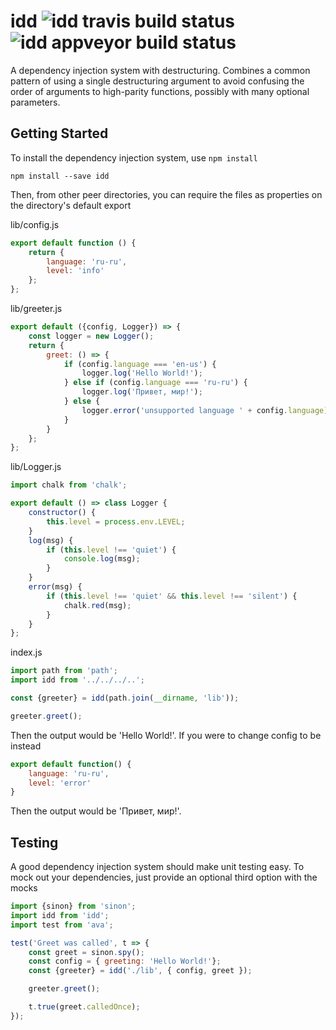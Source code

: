 # idd ![idd travis build status](https://travis-ci.org/doug-wade/idd.svg) ![idd appveyor build status](https://ci.appveyor.com/api/projects/status/github/doug-wade/idd?branch=master&svg=true)

A dependency injection system with destructuring.  Combines a common pattern
of using a single destructuring argument to avoid confusing the order of
arguments to high-parity functions, possibly with many optional parameters.


## Getting Started

To install the dependency injection system, use `npm install`

```shell
npm install --save idd
```

Then, from other peer directories, you can require the files as properties
on the directory's default export

lib/config.js

```javascript
export default function () {
	return {
		language: 'ru-ru',
		level: 'info'
	};
};
```

lib/greeter.js

```javascript
export default ({config, Logger}) => {
	const logger = new Logger();
	return {
		greet: () => {
			if (config.language === 'en-us') {
				logger.log('Hello World!');
			} else if (config.language === 'ru-ru') {
				logger.log('Привет, мир!');
			} else {
				logger.error('unsupported language ' + config.language);
			}
		}
	};
};
```

lib/Logger.js

```javascript
import chalk from 'chalk';

export default () => class Logger {
	constructor() {
		this.level = process.env.LEVEL;
	}
	log(msg) {
		if (this.level !== 'quiet') {
			console.log(msg);
		}
	}
	error(msg) {
		if (this.level !== 'quiet' && this.level !== 'silent') {
			chalk.red(msg);
		}
	}
};
```

index.js

```javascript
import path from 'path';
import idd from '../../../..';

const {greeter} = idd(path.join(__dirname, 'lib'));

greeter.greet();
```

Then the output would be 'Hello World!'.  If you were to change config to be
instead 	

```javascript
export default function() {
	language: 'ru-ru',
	level: 'error'
}
```

Then the output would be 'Привет, мир!'.


## Testing

A good dependency injection system should make unit testing easy.  To mock out
your dependencies, just provide an optional third option with the mocks

```javascript
import {sinon} from 'sinon';
import idd from 'idd';
import test from 'ava';

test('Greet was called', t => {
	const greet = sinon.spy();
	const config = { greeting: 'Hello World!'};
	const {greeter} = idd('./lib', { config, greet });

	greeter.greet();

	t.true(greet.calledOnce);
});
```

